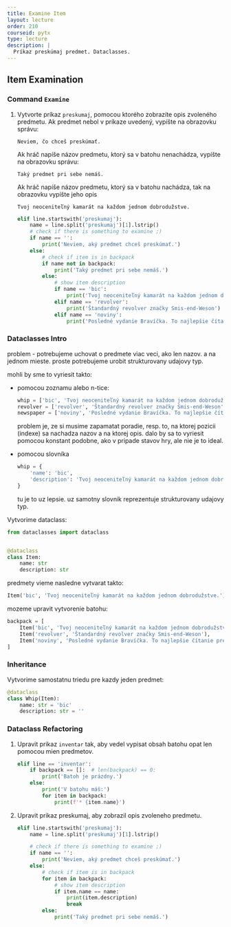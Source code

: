 ```yaml
---
title: Examine Item
layout: lecture
order: 210
courseid: pytx
type: lecture
description: |
  Príkaz preskúmaj predmet. Dataclasses.
---
```


## Item Examination

### Command `Examine`

1. Vytvorte príkaz `preskumaj`, pomocou ktorého zobrazíte opis zvoleného predmetu. Ak predmet nebol v príkaze uvedený, vypíšte na obrazovku správu:

   ```
   Neviem, čo chceš preskúmať.
   ```

   Ak hráč napíše názov predmetu, ktorý sa v batohu nenachádza, vypíšte na obrazovku správu:

   ```
   Taký predmet pri sebe nemáš.
   ```

   Ak hráč napíše názov predmetu, ktorý sa v batohu nachádza, tak na obrazovku vypíšte jeho opis

   ```
   Tvoj neoceniteľný kamarát na každom jednom dobrodužstve.
   ```

    ```python
    elif line.startswith('preskumaj'):
        name = line.split('preskumaj')[1].lstrip()
        # check if there is something to examine ;)
        if name == '':
            print('Neviem, aký predmet chceš preskúmať.')
        else:
            # check if item is in backpack
            if name not in backpack:
                print('Taký predmet pri sebe nemáš.')
            else:
                # show item description
                if name == 'bic':
                    print('Tvoj neoceniteľný kamarát na každom jednom dobrodužstve.')
                elif name == 'revolver':
                    print('Štandardný revolver značky Smis-end-Weson')
                elif name == 'noviny':
                    print('Posledné vydanie Bravíčka. To najlepšie čítanie pre každého chovateľa Pytóna.')
   ```


### Dataclasses Intro

problem - potrebujeme uchovat o predmete viac veci, ako len nazov. a na jednom mieste. proste potrebujeme urobit strukturovany udajovy typ.

mohli by sme to vyriesit takto:

* pomocou zoznamu alebo n-tice:

  ```python
  whip = ['bic', 'Tvoj neoceniteľný kamarát na každom jednom dobrodužstve.']
  revolver = ['revolver', 'Štandardný revolver značky Smis-end-Weson']
  newspaper = ['noviny', 'Posledné vydanie Bravíčka. To najlepšie čítanie pre každého chovateľa Pytóna.']
  ```

  problem je, ze si musime zapamatat poradie, resp. to, na ktorej pozicii (indexe) sa nachadza nazov a na ktorej opis. dalo by sa to vyriesit pomocou konstant podobne, ako v pripade stavov hry, ale nie je to ideal.

* pomocou slovníka

  ```python
  whip = {
      'name': 'bic',
      'description': 'Tvoj neoceniteľný kamarát na každom jednom dobrodužstve.'
  }
  ```

  tu je to uz lepsie. uz samotny slovnik reprezentuje strukturovany udajovy typ.


Vytvorime dataclass:

```python
from dataclasses import dataclass


@dataclass
class Item:
    name: str
    description: str
```

predmety vieme nasledne vytvarat takto:

```python
Item('bic', 'Tvoj neoceniteľný kamarát na každom jednom dobrodužstve.')
```

mozeme upravit vytvorenie batohu:

```python
backpack = [
    Item('bic', 'Tvoj neoceniteľný kamarát na každom jednom dobrodužstve.'),
    Item('revolver', 'Štandardný revolver značky Smis-end-Weson'),
    Item('noviny', 'Posledné vydanie Bravíčka. To najlepšie čítanie pre každého chovateľa Pytóna.')
]
```


### Inheritance

Vytvorime samostatnu triedu pre kazdy jeden predmet:

```python
@dataclass
class Whip(Item):
    name: str = 'bic'
    description: str = ''
```


### Dataclass Refactoring

1. Upravit prikaz `inventar` tak, aby vedel vypisat obsah batohu opat len pomocou mien predmetov.

    ```python
    elif line == 'inventar':
        if backpack == []:  # len(backpack) == 0:
            print('Batoh je prázdny.')
        else:
            print('V batohu máš:')
            for item in backpack:
                print(f'* {item.name}')
    ```

2. Upravit prikaz preskumaj, aby zobrazil opis zvoleneho predmetu.

    ```python
    elif line.startswith('preskumaj'):
        name = line.split('preskumaj')[1].lstrip()

        # check if there is something to examine ;)
        if name == '':
            print('Neviem, aký predmet chceš preskúmať.')
        else:
            # check if item is in backpack
            for item in backpack:
                # show item description
                if item.name == name:
                    print(item.description)
                    break
            else:
                print('Taký predmet pri sebe nemáš.')
    ```
